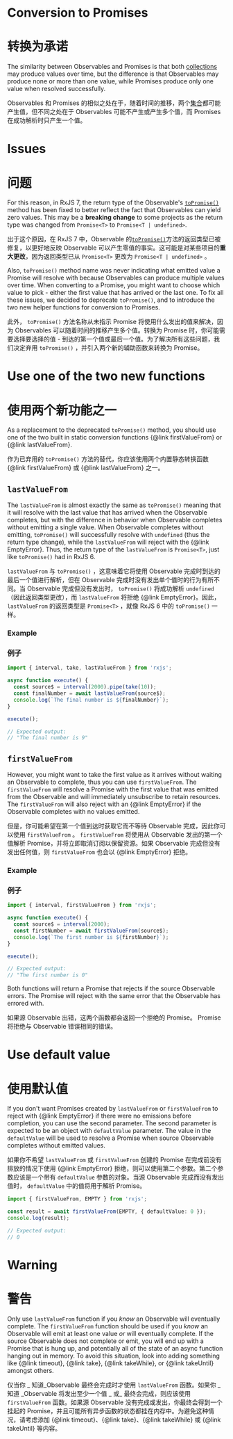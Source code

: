 # Conversion to Promises

# 转换为承诺

The similarity between Observables and Promises is that both [collections](/guide/observable) may produce values over time, but the difference is that Observables may produce none or more than one value, while Promises produce only one value when resolved successfully.

Observables 和 Promises 的相似之处在于，随着时间的推移，两个[集合](/guide/observable)都可能产生值，但不同之处在于 Observables 可能不产生或产生多个值，而 Promises 在成功解析时只产生一个值。

# Issues

# 问题

For this reason, in RxJS 7, the return type of the Observable's [`toPromise()`](/api/index/class/Observable#toPromise)
method has been fixed to better reflect the fact that Observables can yield zero values. This may be a **breaking change** to some projects as the return type was changed from `Promise<T>` to `Promise<T | undefined>`.

出于这个原因，在 RxJS 7 中，Observable 的[`toPromise()`](/api/index/class/Observable#toPromise)方法的返回类型已被修复，以更好地反映 Observable 可以产生零值的事实。这可能是对某些项目的**重大更改**，因为返回类型已从 `Promise<T>` 更改为 `Promise<T | undefined>` 。

Also, `toPromise()` method name was never indicating what emitted value a Promise will resolve with because Observables can produce multiple values over time. When converting to a Promise, you might want to choose which value to pick - either the first value that has arrived or the last one. To fix all these issues, we decided to deprecate `toPromise()`, and to introduce the two new helper functions for conversion to Promises.

此外， `toPromise()` 方法名称从未指示 Promise 将使用什么发出的值来解决，因为 Observables 可以随着时间的推移产生多个值。转换为 Promise 时，你可能需要选择要选择的值 - 到达的第一个值或最后一个值。为了解决所有这些问题，我们决定弃用 `toPromise()` ，并引入两个新的辅助函数来转换为 Promise。

# Use one of the two new functions

# 使用两个新功能之一

As a replacement to the deprecated `toPromise()` method, you should use one of the two built in static conversion functions {@link firstValueFrom} or {@link lastValueFrom}.

作为已弃用的 `toPromise()` 方法的替代，你应该使用两个内置静态转换函数 {@link firstValueFrom} 或 {@link lastValueFrom} 之一。

## `lastValueFrom`

The `lastValueFrom` is almost exactly the same as `toPromise()` meaning that it will resolve with the last value that has arrived when the Observable completes, but with the difference in behavior when Observable completes without emitting a single value. When Observable completes without emitting, `toPromise()` will successfully resolve with `undefined` (thus the return type change), while the `lastValueFrom` will reject with the {@link EmptyError}. Thus, the return type of the
`lastValueFrom` is `Promise<T>`, just like `toPromise()` had in RxJS 6.

`lastValueFrom` 与 `toPromise()` ，这意味着它将使用 Observable 完成时到达的最后一个值进行解析，但在 Observable 完成时没有发出单个值时的行为有所不同。当 Observable 完成但没有发出时， `toPromise()` 将成功解析 `undefined` （因此返回类型更改），而 `lastValueFrom` 将拒绝 {@link EmptyError}。因此， `lastValueFrom` 的返回类型是 `Promise<T>` ，就像 RxJS 6 中的 `toPromise()` 一样。

### Example

### 例子

```ts
import { interval, take, lastValueFrom } from 'rxjs';

async function execute() {
  const source$ = interval(2000).pipe(take(10));
  const finalNumber = await lastValueFrom(source$);
  console.log(`The final number is ${finalNumber}`);
}

execute();

// Expected output:
// "The final number is 9"
```

## `firstValueFrom`

However, you might want to take the first value as it arrives without waiting an Observable to complete, thus you can use `firstValueFrom`. The `firstValueFrom` will resolve a Promise with the first value that was emitted from the Observable and will immediately unsubscribe to retain resources. The `firstValueFrom` will also reject with an {@link EmptyError} if the Observable completes with no values emitted.

但是，你可能希望在第一个值到达时获取它而不等待 Observable 完成，因此你可以使用 `firstValueFrom` 。 `firstValueFrom` 将使用从 Observable 发出的第一个值解析 Promise，并将立即取消订阅以保留资源。如果 Observable 完成但没有发出任何值，则 `firstValueFrom` 也会以 {@link EmptyError} 拒绝。

### Example

### 例子

```ts
import { interval, firstValueFrom } from 'rxjs';

async function execute() {
  const source$ = interval(2000);
  const firstNumber = await firstValueFrom(source$);
  console.log(`The first number is ${firstNumber}`);
}

execute();

// Expected output:
// "The first number is 0"
```

<span class="informal">Both functions will return a Promise that rejects if the source Observable errors. The Promise will reject with the same error that the Observable has errored with.</span>

<span class="informal">如果源 Observable 出错，这两个函数都会返回一个拒绝的 Promise。 Promise 将拒绝与 Observable 错误相同的错误。</span>

# Use default value

# 使用默认值

If you don't want Promises created by `lastValueFrom` or `firstValueFrom` to reject with {@link EmptyError} if there were no emissions before completion, you can use the second parameter. The second parameter is expected to be an object with `defaultValue` parameter. The value in the `defaultValue` will be used to resolve a Promise when source Observable completes without emitted values.

如果你不希望 `lastValueFrom` 或 `firstValueFrom` 创建的 Promise 在完成前没有排放的情况下使用 {@link EmptyError} 拒绝，则可以使用第二个参数。第二个参数应该是一个带有 `defaultValue` 参数的对象。当源 Observable 完成而没有发出值时， `defaultValue` 中的值将用于解析 Promise。

```ts
import { firstValueFrom, EMPTY } from 'rxjs';

const result = await firstValueFrom(EMPTY, { defaultValue: 0 });
console.log(result);

// Expected output:
// 0
```

# Warning

# 警告

Only use `lastValueFrom` function if you _know_ an Observable will eventually complete. The `firstValueFrom` function should be used if you _know_ an Observable will emit at least one value _or_ will eventually complete. If the source Observable does not complete or emit, you will end up with a Promise that is hung up, and potentially all of the state of an async function hanging out in memory. To avoid this situation, look into adding something like {@link timeout}, {@link take}, {@link takeWhile}, or
{@link takeUntil} amongst others.

仅当你 _ 知道\_Observable 最终会完成时才使用 `lastValueFrom` 函数。如果你 _ 知道 _Observable 将发出至少一个值 _ 或\_ 最终会完成，则应该使用 `firstValueFrom` 函数。如果源 Observable 没有完成或发出，你最终会得到一个挂起的 Promise，并且可能所有异步函数的状态都挂在内存中。为避免这种情况，请考虑添加 {@link timeout}、{@link take}、{@link takeWhile} 或 {@link takeUntil} 等内容。

